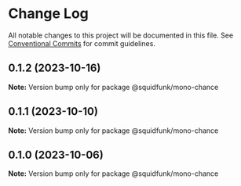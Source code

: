 # Change Log

All notable changes to this project will be documented in this file.
See [Conventional Commits](https://conventionalcommits.org) for commit guidelines.

## 0.1.2 (2023-10-16)

**Note:** Version bump only for package @squidfunk/mono-chance





## 0.1.1 (2023-10-10)

**Note:** Version bump only for package @squidfunk/mono-chance





## 0.1.0 (2023-10-06)

**Note:** Version bump only for package @squidfunk/mono-chance
